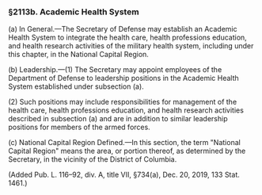 ### §2113b. Academic Health System ###

(a) In General.—The Secretary of Defense may establish an Academic Health System to integrate the health care, health professions education, and health research activities of the military health system, including under this chapter, in the National Capital Region.

(b) Leadership.—(1) The Secretary may appoint employees of the Department of Defense to leadership positions in the Academic Health System established under subsection (a).

(2) Such positions may include responsibilities for management of the health care, health professions education, and health research activities described in subsection (a) and are in addition to similar leadership positions for members of the armed forces.

(c) National Capital Region Defined.—In this section, the term "National Capital Region" means the area, or portion thereof, as determined by the Secretary, in the vicinity of the District of Columbia.

(Added Pub. L. 116–92, div. A, title VII, §734(a), Dec. 20, 2019, 133 Stat. 1461.)